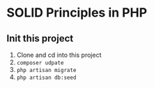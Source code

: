 # SOLID Principles in PHP

## Init this project
1. Clone and cd into this project
2. `composer udpate`
3. `php artisan migrate`
4. `php artisan db:seed`
